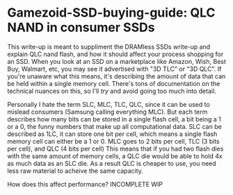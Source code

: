 # Gamezoid-SSD-buying-guide: QLC NAND in consumer SSDs
This write-up is meant to suppliment the DRAMless SSDs write-up and explain QLC nand flash, and how it should affect your process shopping for an SSD.
When you look at an SSD on a marketplace like Amazon, Wish, Best Buy, Walmart, etc, you may see it advertised with "3D TLC" or "3D QLC". If you're unaware what this means, it's describing the amount of data that can be held within a single memory cell. There's tons of documentation on the technical nuances on this, so I'll *try* and avoid going too much into detail.

Personally I hate the term SLC, MLC, TLC, QLC, since it can be used to mislead consumers (Samsung calling everything MLC). But each term describes how many bits can be stored in a single flash cell, a bit being a 1 or a 0, the funny numbers that make up all computational data. SLC can be described as 1LC, it can store one bit per cell, which means a single flash memory cell can either be a 1 or 0. MLC goes to 2 bits per cell, TLC (3 bits per cell), and QLC (4 bits per cell) This means that if you had two flash dies with the same amount of memory cells, a QLC die would be able to hold 4x as much data as an SLC die. As a result QLC is cheaper to use, you need less raw material to acheive the same capacity.

How does this affect performance?
INCOMPLETE WIP
